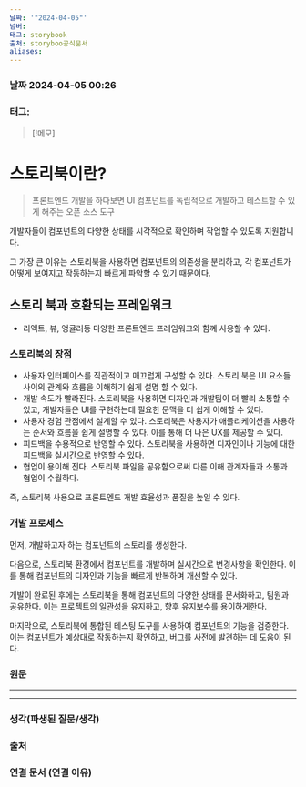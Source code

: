 ```yaml
---
날짜: '"2024-04-05"'
넘버: 
태그: storybook
출처: storyboo공식문서
aliases:
---
```

### 날짜  2024-04-05 00:26

### 태그:

>[!메모]
>

# 스토리북이란?


> 프론트엔드 개발을 하다보면 UI 컴포넌트를 독립적으로 개발하고 테스트할 수 있게 해주는 오픈 소스 도구

개발자들이 컴포넌트의 다양한 상태를 시각적으로 확인하며 작업할 수 있도록 지원합니다.

그 가장 큰 이유는 스토리북을 사용하면 컴포넌트의 의존성을 분리하고, 각 컴포넌트가 어떻게 보여지고 작동하는지 빠르게 파악할 수 있기 때문이다.

## 스토리 북과 호환되는 프레임워크 
- 리액트, 뷰, 앵귤러등 다양한 프론트엔드 프레임워크와 함꼐 사용할 수 있다.


### 스토리북의 장점

- 사용자 인터페이스를 직관적이고 매끄럽게 구성할 수 있다. 스토리 북은 UI 요소들 사이의 관계와 흐름을 이해하기 쉽게 설명 할 수 있다.
- 개발 속도가 빨라진다. 스토리북을 사용하면 디자인과 개발팀이 더 빨리 소통할 수 있고, 개발자들은 UI를 구현하는데 필요한 문맥을 더 쉽게 이해할 수 있다.
- 사용자 경험 관점에서 설계할 수 있다. 스토리북은 사용자가 애플리케이션을 사용하는 순서와 흐름을 쉽게 설명할 수 있다. 이를 통해 더 나은 UX를 제공할 수 있다.
- 피드백을 수용적으로 반영할 수 있다. 스토리북을 사용하면 디자인이나 기능에 대한 피드백을 실시간으로 반영할 수 있다.
- 협업이 용이해 진다. 스토리북 파일을 공유함으로써 다른 이해 관계자들과 소통과 협업이 수월하다.

즉, 스토리북 사용으로 프론트엔드 개발 효율성과 품질을 높일 수 있다.

### 개발 프로세스
먼저, 개발하고자 하는 컴포넌트의 스토리를 생성한다.

다음으로, 스토리북 환경에서 컴포넌트를 개발하며 실시간으로 변경사항을 확인한다. 이를 통해 컴포넌트의 디자인과 기능을 빠르게 반복하며 개선할 수 있다.

개발이 완료된 후에는 스토리북을 통해 컴포넌트의 다양한 상태를 문서화하고, 팀원과 공유한다. 이는 프로젝트의 일관성을 유지하고, 향후 유지보수를 용이하게한다.

마지막으로, 스토리북에 통합된 테스팅 도구를 사용하여 컴포넌트의 기능을 검증한다. 이는 컴포넌트가 예상대로 작동하는지 확인하고, 버그를 사전에 발견하는 데 도움이 된다.

### 원문
---

---
### 생각(파생된 질문/생각)

### 출처

### 연결 문서 (연결 이유)
